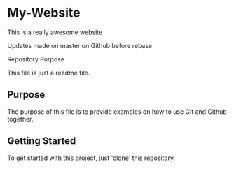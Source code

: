 # My-Website

This is a really awesome website

Updates made on master on Github before rebase

 Repository Purpose

This file is just a readme file.

## Purpose

The purpose of this file is to provide examples
on how to use Git and Github together.

## Getting Started

To get started with this project, just 'clone' this repository.

